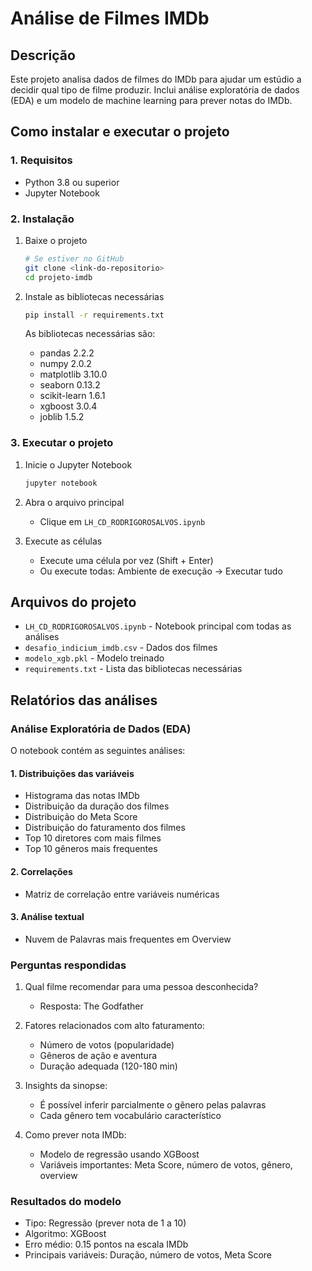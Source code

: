 # Análise de Filmes IMDb
## Descrição

Este projeto analisa dados de filmes do IMDb para ajudar um estúdio a decidir qual tipo de filme produzir. Inclui análise exploratória de dados (EDA) e um modelo de machine learning para prever notas do IMDb.

## Como instalar e executar o projeto

### 1. Requisitos

- Python 3.8 ou superior
- Jupyter Notebook

### 2. Instalação

1. Baixe o projeto
   ```bash
   # Se estiver no GitHub
   git clone <link-do-repositorio>
   cd projeto-imdb
   ```

2. Instale as bibliotecas necessárias
   ```bash
   pip install -r requirements.txt
   ```

   As bibliotecas necessárias são:
   - pandas 2.2.2
   - numpy 2.0.2
   - matplotlib 3.10.0
   - seaborn 0.13.2
   - scikit-learn 1.6.1
   - xgboost 3.0.4
   - joblib 1.5.2

### 3. Executar o projeto

1. Inicie o Jupyter Notebook
   ```bash
   jupyter notebook
   ```

2. Abra o arquivo principal
   - Clique em `LH_CD_RODRIGOROSALVOS.ipynb`

3. Execute as células
   - Execute uma célula por vez (Shift + Enter)
   - Ou execute todas: Ambiente de execução → Executar tudo

## Arquivos do projeto

- `LH_CD_RODRIGOROSALVOS.ipynb` - Notebook principal com todas as análises
- `desafio_indicium_imdb.csv` - Dados dos filmes
- `modelo_xgb.pkl` - Modelo treinado
- `requirements.txt` - Lista das bibliotecas necessárias

## Relatórios das análises

### Análise Exploratória de Dados (EDA)

O notebook contém as seguintes análises:

#### 1. Distribuições das variáveis
- Histograma das notas IMDb
- Distribuição da duração dos filmes
- Distribuição do Meta Score
- Distribuição do faturamento dos filmes
- Top 10 diretores com mais filmes
- Top 10 gêneros mais frequentes

#### 2. Correlações
- Matriz de correlação entre variáveis numéricas

#### 3. Análise textual
- Nuvem de Palavras mais frequentes em Overview

### Perguntas respondidas

1. Qual filme recomendar para uma pessoa desconhecida?
   - Resposta: The Godfather

2. Fatores relacionados com alto faturamento:
   - Número de votos (popularidade)
   - Gêneros de ação e aventura
   - Duração adequada (120-180 min)

3. Insights da sinopse:
   - É possível inferir parcialmente o gênero pelas palavras
   - Cada gênero tem vocabulário característico

4. Como prever nota IMDb:
   - Modelo de regressão usando XGBoost
   - Variáveis importantes: Meta Score, número de votos, gênero, overview

### Resultados do modelo

- Tipo: Regressão (prever nota de 1 a 10)
- Algoritmo: XGBoost
- Erro médio: 0.15 pontos na escala IMDb
- Principais variáveis: Duração, número de votos, Meta Score

  
